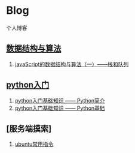 # Blog
个人博客


## [数据结构与算法](https://github.com/morganfly/morganfly_blog/issues?q=is%3Aissue+is%3Aopen+label%3A%E6%95%B0%E6%8D%AE%E7%BB%93%E6%9E%84%E5%92%8C%E5%8E%9F%E7%90%86)
1. [javaScript的数据结构与算法（一）——栈和队列](https://github.com/morganfly/morganfly_blog/issues/9)


## [python入门](https://github.com/morganfly/morganfly_blog/issues?q=is%3Aissue+is%3Aopen+label%3Apython)
1. [python入门基础知识 —— Python简介](https://github.com/morganfly/morganfly_blog/issues/1)
1. [python入门基础知识 —— Python基础](https://github.com/morganfly/morganfly_blog/issues/2)


## [服务端摸索]
1. [ubuntu常用指令](https://github.com/morganfly/morganfly_blog/issues/7)
